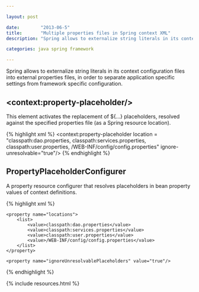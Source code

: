 ```yaml
---

layout: post

date:        "2013-06-5"
title:       "Multiple properties files in Spring context XML"
description: "Spring allows to externalize string literals in its context configuration files into external properties files."

categories: java spring framework

---
```



Spring allows to externalize string literals in its context configuration files into external properties files,
in order to separate application specific settings from framework specific configuration.


## &lt;context:property-placeholder/&gt;

This element activates the replacement of ${...} placeholders, resolved against the specified properties file (as a Spring resource location).

{% highlight xml %}
<context:property-placeholder
    location = "classpath:dao.properties,
                classpath:services.properties,
                classpath:user.properties,
                /WEB-INF/config/config.properties"
    ignore-unresolvable="true"/>
{% endhighlight %}


## PropertyPlaceholderConfigurer

A property resource configurer that resolves placeholders in bean property values of context definitions.

{% highlight xml %}
<bean
    id="propertyConfigurer"
    class="org.springframework.beans.factory.config.PropertyPlaceholderConfigurer">
 
    <property name="locations">
        <list>
            <value>classpath:dao.properties</value>
            <value>classpath:services.properties</value>
            <value>classpath:user.properties</value>
            <value>/WEB-INF/config/config.properties</value>
        </list>
    </property>
 
    <property name="ignoreUnresolvablePlaceholders" value="true"/>
</bean>
{% endhighlight %}


{% include resources.html %}
